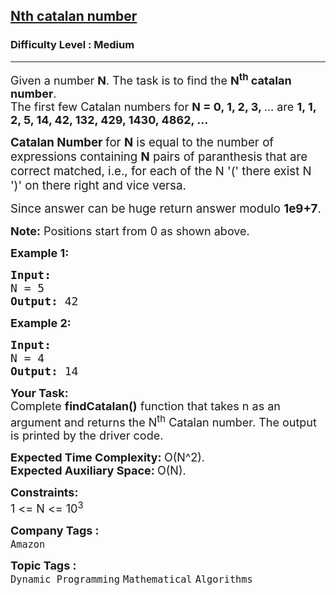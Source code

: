 <h2><a href="https://www.geeksforgeeks.org/problems/nth-catalan-number0817/1">Nth catalan number</a></h2><h3>Difficulty Level : Medium</h3><hr><div class="problems_problem_content__Xm_eO"><p><span style="font-size: 18px;">Given a number <strong>N</strong>. The task is to find the <strong>N<sup>th</sup> catalan number</strong>.<br>The first few Catalan numbers for <strong>N = 0, 1, 2, 3, </strong>… are <strong>1, 1, 2, 5, 14, 42, 132, 429, 1430, 4862, …</strong></span></p>
<p><span style="font-size: 14pt;"><strong>Catalan Number&nbsp;</strong>for <strong>N</strong> is equal to the number of expressions containing <strong>N</strong> pairs of paranthesis that are correct matched, i.e., for each of the N '(' there exist N ')' on there right and vice versa.</span></p>
<p><span style="font-size: 14pt;">Since answer can be huge return answer modulo <strong>1e9+7</strong>.</span></p>
<p><span style="font-size: 18px;"><strong>Note:</strong> Positions start from 0 as shown above.</span></p>
<p><span style="font-size: 18px;"><strong>Example 1:</strong></span></p>
<pre><span style="font-size: 18px;"><strong>Input:
</strong>N = 5
<strong>Output: </strong>42</span>
</pre>
<p><span style="font-size: 18px;"><strong>Example 2:</strong></span></p>
<pre><span style="font-size: 18px;"><strong>Input:
</strong>N = 4
<strong>Output: </strong>14</span></pre>
<p><span style="font-size: 18px;"><strong>Your Task:</strong><br>Complete <strong>findCatalan()</strong>&nbsp;function that takes n as an argument and returns the N<sup>th</sup> Catalan number. The output is printed by the driver code.</span></p>
<p><span style="font-size: 18px;"><strong>Expected Time Complexity:&nbsp;</strong>O(N^2).<br><strong>Expected Auxiliary Space:&nbsp;</strong>O(N).</span></p>
<p><span style="font-size: 18px;"><strong>Constraints:</strong><br>1 &lt;= N &lt;= 10<sup>3</sup></span></p></div><p><span style=font-size:18px><strong>Company Tags : </strong><br><code>Amazon</code>&nbsp;<br><p><span style=font-size:18px><strong>Topic Tags : </strong><br><code>Dynamic Programming</code>&nbsp;<code>Mathematical</code>&nbsp;<code>Algorithms</code>&nbsp;